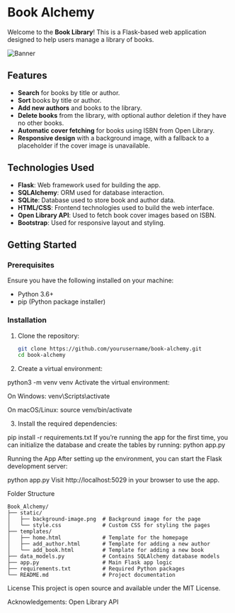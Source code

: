 # Book Alchemy

Welcome to the **Book Library**! 
This is a Flask-based web application designed to help users manage a library of books.

![Banner](banner.png)

## Features

- **Search** for books by title or author.
- **Sort** books by title or author.
- **Add new authors** and books to the library.
- **Delete books** from the library, with optional author deletion if they have no other books.
- **Automatic cover fetching** for books using ISBN from Open Library.
- **Responsive design** with a background image, with a fallback to a placeholder if the cover image is unavailable.

## Technologies Used

- **Flask**: Web framework used for building the app.
- **SQLAlchemy**: ORM used for database interaction.
- **SQLite**: Database used to store book and author data.
- **HTML/CSS**: Frontend technologies used to build the web interface.
- **Open Library API**: Used to fetch book cover images based on ISBN.
- **Bootstrap**: Used for responsive layout and styling.

## Getting Started

### Prerequisites

Ensure you have the following installed on your machine:

- Python 3.6+
- pip (Python package installer)

### Installation

1. Clone the repository:

   ```bash
   git clone https://github.com/yourusername/book-alchemy.git
   cd book-alchemy
   
2. Create a virtual environment:

python3 -m venv venv
Activate the virtual environment:

On Windows:
venv\Scripts\activate

On macOS/Linux:
source venv/bin/activate

3. Install the required dependencies:

pip install -r requirements.txt
If you’re running the app for the first time, you can initialize the database and create the tables by running:
python app.py


Running the App
After setting up the environment, you can start the Flask development server:

python app.py
Visit http://localhost:5029 in your browser to use the app.

Folder Structure
```
Book_Alchemy/
├── static/
│   ├── background-image.png  # Background image for the page
│   └── style.css             # Custom CSS for styling the pages
├── templates/
│   ├── home.html             # Template for the homepage
│   ├── add_author.html       # Template for adding a new author
│   └── add_book.html         # Template for adding a new book
├── data_models.py            # Contains SQLAlchemy database models
├── app.py                    # Main Flask app logic
├── requirements.txt          # Required Python packages
└── README.md                 # Project documentation
```


License
This project is open source and available under the MIT License.

Acknowledgements:
Open Library API